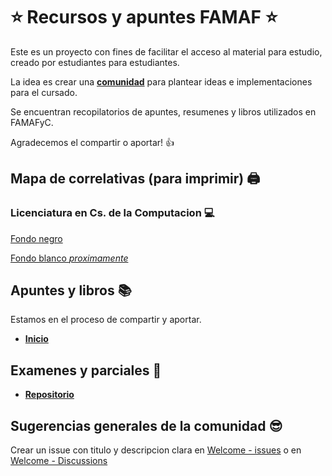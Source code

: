 # :star: Recursos y apuntes FAMAF :star:

Este es un proyecto con fines de facilitar el acceso al material para estudio, creado por estudiantes para estudiantes.

La idea es crear una [**comunidad**](https://github.com/orgs/FAMAF-resources/discussions) para plantear ideas e implementaciones para el cursado.

Se encuentran recopilatorios de apuntes, resumenes y libros utilizados en FAMAFyC.

Agradecemos el compartir o aportar! :+1:

## Mapa de correlativas (para imprimir) :printer:

### Licenciatura en Cs. de la Computacion :computer:

[Fondo negro](https://github.com/FAMAF-resources/Welcome/blob/main/images/Correlativas%20de%20Famaf.png)

[Fondo blanco *proximamente*](https://github.com/FAMAF-resources/Welcome/blob/main/images/Correlativas%20de%20Famaf.png)

## Apuntes y libros 📚

Estamos en el proceso de compartir y aportar.

- [**Inicio**](https://github.com/FAMAF-resources/Welcome)

## Examenes y parciales 📑

- [**Repositorio**](https://github.com/ExamenesViejos-FaMAF-Computacion)

## Sugerencias generales de la comunidad :sunglasses:

Crear un issue con titulo y descripcion clara en [Welcome - issues](https://github.com/FAMAF-resources/Welcome/issues) o en [Welcome - Discussions](https://github.com/orgs/FAMAF-resources/discussions)

<!--

**Here are some ideas to get you started:**

🙋‍♀️ A short introduction - what is your organization all about?
🌈 Contribution guidelines - how can the community get involved?
👩‍💻 Useful resources - where can the community find your docs? Is there anything else the community should know?
🍿 Fun facts - what does your team eat for breakfast?
🧙 Remember, you can do mighty things with the power of [Markdown](https://docs.github.com/github/writing-on-github/getting-started-with-writing-and-formatting-on-github/basic-writing-and-formatting-syntax)
-->

